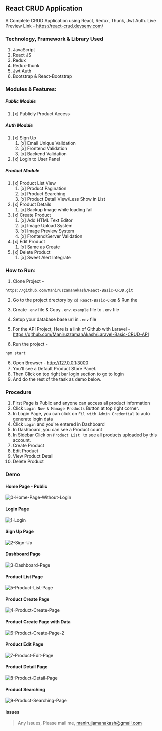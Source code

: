 ## React CRUD Application

A Complete CRUD Application using React, Redux, Thunk, Jwt Auth. 
Live Preview Link - https://react-crud.devsenv.com/

### Technology, Framework & Library Used
1. JavaScript
1. React JS
1. Redux
1. Redux-thunk
1. Jwt Auth
1. Bootstrap & React-Bootstrap


### Modules & Features:
##### Public Module
1. [x] Publicly Product Access

##### Auth Module
1. [x] Sign Up
    1. [x] Email Unique Validation
    1. [x] Frontend Validation
    1. [x] Backend Validation
1. [x] Login to User Panel

##### Product Module
1. [x] Product List View
    1. [x] Product Pagination
    1. [x] Product Searching
    1. [x] Product Detail View/Less Show in List
1. [x] Product Details
    1. [x] Backup Image while loading fail
1. [x] Create Product
    1. [x] Add HTML Text Editor
    1. [x] Image Upload System
    1. [x] Image Preview System
    1. [x] Frontend/Server Validation
1. [x] Edit Product
    1. [x] Same as Create
1. [x] Delete Product
    1. [x] Sweet Alert Integrate


### How to Run:
1. Clone Project - 

```bash
https://github.com/ManiruzzamanAkash/React-Basic-CRUD.git
```
2. Go to the project drectory by `cd React-Basic-CRUD` & Run the 
2. Create `.env` file & Copy `.env.example` file to `.env` file
3. Setup your database base url in `.env` file
4. For the API Project, Here is a link of Github with Laravel - https://github.com/ManiruzzamanAkash/Laravel-Basic-CRUD-API

5. Run the project - 
``` bash
npm start
```
6. Open Browser - 
http://127.0.0.1:3000 
7. You'll see a Default Product Store Panel.
8. Then Click on top right bar login section to go to login
9. And do the rest of the task as demo below.


### Procedure
1. First Page is Public and anyone can access all product information
1. Click  `Login Now & Manage Products` Button at top right corner.
1. In Login Page, you can click on `Fil with Admin Credential` to auto generate login data
1. Click `Login` and you're entered in Dashboard
1. In Dashboard, you can see a Product count
1. In Sidebar Click on `Product List ` to see all products uploaded by this account.
1. Create Product
1. Edit Product
1. View Product Detail
1. Delete Product



### Demo

#### Home Page - Public
<img src="https://i.ibb.co/v3CMDfv/0-Home-Page-Without-Login.png" alt="0-Home-Page-Without-Login" border="0">

#### Login Page
<img src="https://i.ibb.co/m4pFMrm/1-Login.png" alt="1-Login" border="0">

#### Sign Up Page
<img src="https://i.ibb.co/B3hB4Bt/2-Sign-Up.png" alt="2-Sign-Up" border="0">

#### Dashboard Page
<img src="https://i.ibb.co/sjTwS2L/3-Dashboard-Page.png" alt="3-Dashboard-Page" border="0">

#### Product List Page
<img src="https://i.ibb.co/2tfwvzQ/5-Product-List-Page.png" alt="5-Product-List-Page" border="0">

#### Product Create Page
<img src="https://i.ibb.co/X3hDhwm/4-Product-Create-Page.png" alt="4-Product-Create-Page" border="0">

#### Product Create Page with Data
<img src="https://i.ibb.co/1ZqRz8L/6-Product-Create-Page-2.png" alt="6-Product-Create-Page-2" border="0">

#### Product Edit Page
<img src="https://i.ibb.co/fQ4QHBS/7-Product-Edit-Page.png" alt="7-Product-Edit-Page" border="0">

#### Product Detail Page
<img src="https://i.ibb.co/s5dSgzr/8-Product-Detail-Page.png" alt="8-Product-Detail-Page" border="0">

#### Product Searching
<img src="https://i.ibb.co/QYS8xrS/9-Product-Searching-Page.png" alt="9-Product-Searching-Page" border="0">



#### Issues

> Any Issues, Please mail me, manirujjamanakash@gmail.com
